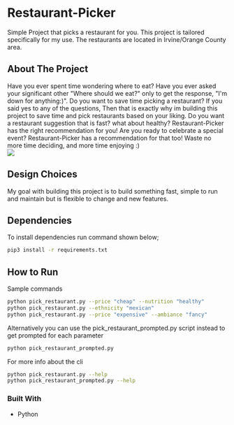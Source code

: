 # Restaurant-Picker
Simple Project that picks a restaurant for you. This project is tailored specifically for my use. The restaurants are located in Irvine/Orange County area.

## About The Project
Have you ever spent time wondering where to eat? Have you ever asked your significant other "Where should we eat?" only to get the response, "I'm down for anything:)". Do you want to save time picking a restaurant? If you said yes to any of the questions, Then that is exactly why im building this project to save time and pick restaurants based on your liking. Do you want a restaurant suggestion that is fast? what about healthy? Restaurant-Picker has the right recommendation for you! Are you ready to celebrate a special event? Restaurant-Picker has a recommendation for that too! Waste no more time deciding, and more time enjoying :)
<br />
![](https://github.com/lbragadev/Restaurant-Picker/blob/main/whatdoyouwant.gif)



## Design Choices

My goal with building this project is to build something fast, simple to run and maintain but is flexible to change and new features.

## Dependencies
To install dependencies run command shown below;

```bash
pip3 install -r requirements.txt
```

## How to Run
Sample commands
```bash
python pick_restaurant.py --price "cheap" --nutrition "healthy"
python pick_restaurant.py --ethnicity "mexican"
python pick_restaurant.py --price "expensive" --ambiance "fancy"
```

Alternatively you can use the pick_restaurant_prompted.py script instead to get prompted for each parameter
```bash
python pick_restaurant_prompted.py
```

For more info about the cli
```bash
python pick_restaurant.py --help
python pick_restaurant_prompted.py --help
```
### Built With
- Python
